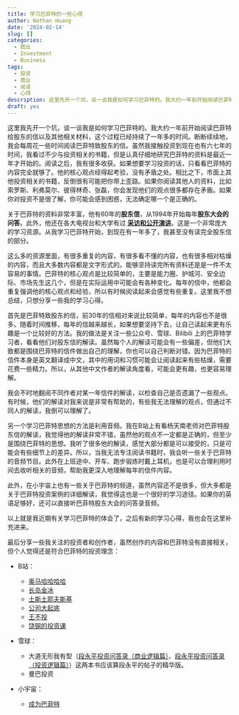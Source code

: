 ```yaml
---
title: 学习巴菲特的一些心得
author: Nathan Huang
date: '2024-02-14'
slug: []
categories:
  - 商业
  - Investment
  - Business
tags:
  - 投资
  - 商业
  - 阅读
  - 心得
description: 这里先开一个坑，谈一谈我是如何学习巴菲特的。我大约一年前开始阅读巴菲特给股东的信以及其他相关材料，这个过程已经持续了一年多的时间。断断续续地，我会每周花一些时间阅读巴菲特致股东的信。 
draft: yes
---
```

 
这里我先开一个坑，谈一谈我是如何学习巴菲特的。我大约一年前开始阅读巴菲特给股东的信以及其他相关材料，这个过程已经持续了一年多的时间。断断续续地，我会每周花一些时间阅读巴菲特致股东的信。虽然我接触投资到现在也有六七年的时间，我看过不少与投资相关的书籍，但是认真仔细地研究巴菲特的资料是最近一年才开始的。阅读之后，我有很多收获。如果想要学习投资的话，只看看巴菲特的内容完全就够了。他的核心观点经得起考验，没有矛盾之处。相比之下，市面上其他投资相关的书籍，反倒很有可能把你带上歪路。如果你阅读其他人的资料，比如索罗斯、利弗莫尔、彼得林奇、张磊，你会发现他们的观点很多都存在矛盾。如果你对投资不是很了解，你可能会感到困惑，无法确定哪一个是正确的。

关于巴菲特的资料非常丰富，他有60年的**股东信**，从1994年开始每年**股东大会的问答**。此外，他还在各大电视台和大学有过 [**采访和公开演讲**](https://github.com/gengjiawen/buffett-chinese)。这是一个非常庞大的学习资源。从我学习巴菲特开始，到现在有一年多了，我甚至没有读完全股东信的部分。

这么多的资源里面，有很多重复的内容，有很多看不懂的内容，也有很多相对枯燥的内容，而且大多数内容都是文字形式的。能够坚持读完所有资料还是是一件不太容易的事情。巴菲特的核心观点是比较简单的，主要是能力圈、护城河、安全边际、市场先生这几个，但是在实际运用中可能会有各种变化。每年的信中，他都会重复强调他的核心观点和经验，所以有时候阅读起来会感觉有些重复。这里我不想总结，只想分享一些我的学习心得。

首先是巴菲特致股东的信，前30年的信相对来说比较简单，每年的内容也不是很多。随着时间推移，每年的信越来越长，如果想要坚持下去，让自己读起来更有乐趣是一个比较好的方法。我的做法是关注一些公众号、雪球、Bilibili 上的巴菲特学习者，看看他们对股东信的解读。虽然每个人的解读可能会有一些偏差，但他们大致都是围绕巴菲特的信件做出自己的理解，你也可以自己判断对错。因为巴菲特的信件本身是英文翻译成中文，其中的用词和习惯可能会让阅读起来有些枯燥，需要花费一些精力。所以，从其他中文作者的解读角度看，可能会更有趣，也更容易理解。


  
我会不时地翻阅不同作者对某一年信件的解读，以检查自己是否遗漏了一些观点。有时候，他们的解读对我来说是非常有帮助的，有些我无法理解的观点，但通过不同人的解读，我倒可以理解了。

另一个学习巴菲特思想的方法是利用音频。我在B站上有看杨天南老师对巴菲特股东信的解读，我觉得他的解读非常不错，虽然他的观点不一定都是正确的，但至少是围绕巴菲特的思想。我听了很多他的解读，感觉大部分都是可以接受的，只是可能会有些细节上的差异。所以，当我无法专注阅读书籍时，我会听一些关于巴菲特的音频节目。此外在上班途中、开车、跑步锻炼时戴上耳机，也是可以合理利用时间去收听相关的音频，帮助我更深入地理解每年的信件内容。

此外，在小宇宙上也有一些关于巴菲特的频道，虽然内容还不是很多，但大多都是关于巴菲特投资案例的详细解读，我觉得这也是一个很好的学习途径。如果你的英语足够好，还可以直接听巴菲特股东大会的问答录音频。

以上就是我近期有关学习巴菲特的体会了，之后有新的学习心得，我也会在这里补充进来。

最后分享一些我关注的投资者和创作者，虽然创作的内容和巴菲特没有直接相关，但个人觉得还是符合巴菲特的投资理念：

- B站：
  - [奥马哈哈哈哈](https://space.bilibili.com/1335694374/?spm_id_from=333.999.0.0)
  - [长岛金冰](https://space.bilibili.com/627825846/?spm_id_from=333.999.0.0)
  - [土斯土耶夫斯基](https://space.bilibili.com/362876897/?spm_id_from=333.999.0.0)
  - [公司大起底](https://space.bilibili.com/1274077132/?spm_id_from=333.999.0.0)
  - [王不投](https://space.bilibili.com/2126383223/?spm_id_from=333.999.0.0)
  - [饶钢的投资课](https://space.bilibili.com/1178105589/?spm_id_from=333.999.0.0)

- 雪球：
  - 大道无形我有型（[段永平投资问答录（商业逻辑篇）](https://book.douban.com/subject/35254511/)、[段永平投资问答录（投资逻辑篇）](https://book.douban.com/subject/35279134/)）这两本书应该算段永平的帖子的精华版。
  - 曼巴投资

- 小宇宙：
  - [成为巴菲特](https://www.xiaoyuzhoufm.com/podcast/63230520599af9d46556583e)
  